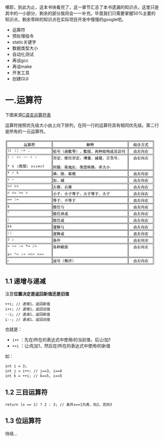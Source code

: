 噢耶，到此为止，这本书快看完了，这一章节汇总了本书遗漏的知识点，这里只是其中的一小部分，剩余的部分我将会一一补充。毕竟我们只需要掌握50%主要的知识点，剩余零碎的知识点在实际项目开发中慢慢的google吧。

- 运算符
- 预处理指令
- static关键字
- 数据类型大小
- 自动化测试
- 再谈gcc
- 再谈make
- 开发工具
- 创建GUI

# 一.运算符
下图来源[C语言运算符表](http://www.math.pku.edu.cn/teachers/qiuzy/c/operator.htm)

运算符按照优先级大小由上向下排列，在同一行的运算符具有相同优先级。第二行是所有的一元运算符。 

![](https://raw.githubusercontent.com/BeginMan/BookNotes/master/C/media/copreate.png)

## 1.1 递增与递减
注意**位置决定是返回新值还是旧值**

	++i; // 递增1，返回新值
	i++; // 递增1，返回旧值
	--i; // 递减1，返回新值
	i--; // 递减1，返回旧值

也就是：

- `i++` ：先在i所在的表达式中使用i的当前值，后让i加1
- `++i` ：让i先加1，然后在i所在的表达式中使用i的新值

如：

	int i = 3;
	int j = i++; // j==3, i==4
	int k = ++i; // k==5, i==5


## 1.2 三目运算符

	return (x == 1) ? 2 : 3; // 条件x==1为真，则2，否则3

## 1.3 位运算符

待续...





